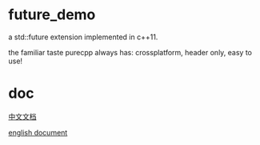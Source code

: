 # future_demo
a std::future extension implemented in c++11. 

the familiar taste purecpp always has: crossplatform, header only, easy to use!

# doc

[中文文档](https://github.com/topcpporg/future/blob/master/docs/Future.md)

[english document](https://github.com/topcpporg/future/blob/master/docs/Future_en.md)
